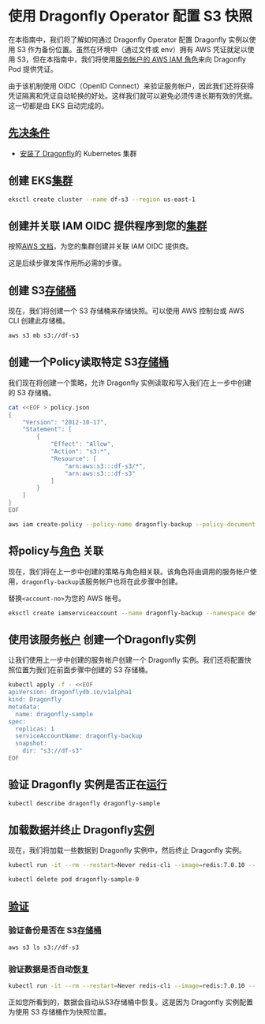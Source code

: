# 使用 Dragonfly Operator 配置 S3 快照
在本指南中，我们将了解如何通过 Dragonfly Operator 配置 Dragonfly 实例以使用 S3 作为备份位置。虽然在环境中（通过文件或 env）拥有 AWS 凭证就足以使用 S3，但在本指南中，我们将使用[服务帐户的 AWS IAM 角色](https://docs.aws.amazon.com/eks/latest/userguide/iam-roles-for-service-accounts.html)来向 Dragonfly Pod 提供凭证。

由于该机制使用 OIDC（OpenID Connect）来验证服务帐户，因此我们还将获得凭证隔离和凭证自动轮换的好处。这样我们就可以避免必须传递长期有效的凭据。这一切都是由 EKS 自动完成的。

## [先决条件](https://www.dragonflydb.io/docs/managing-dragonfly/operator/snapshot-s3#prerequisites "Direct link to Prerequisites")
* [安装了 Dragonfly](https://www.dragonflydb.io/docs/managing-dragonfly/operator/installation)的 Kubernetes 集群

## 创建 EKS[集群](https://www.dragonflydb.io/docs/managing-dragonfly/operator/snapshot-s3#create-an-eks-cluster "创建 EKS 集群的直接链接")
```bash
eksctl create cluster --name df-s3 --region us-east-1  
```
## 创建并关联 IAM OIDC 提供程序到您的[集群](https://www.dragonflydb.io/docs/managing-dragonfly/operator/snapshot-s3#create-and-associate-iam-oidc-provider-for-your-cluster%20%22%E4%B8%BA%E6%82%A8%E7%9A%84%E9%9B%86%E7%BE%A4%E5%88%9B%E5%BB%BA%E5%B9%B6%E5%85%B3%E8%81%94%20IAM%20OIDC%20%E6%8F%90%E4%BE%9B%E5%95%86%E7%9A%84%E7%9B%B4%E6%8E%A5%E9%93%BE%E6%8E%A5%22)
按照[AWS 文档](https://docs.aws.amazon.com/eks/latest/userguide/enable-iam-roles-for-service-accounts.html)，为您的集群创建并关联 IAM OIDC 提供商。

这是后续步骤发挥作用所必需的步骤。

## 创建 S3[存储桶](https://www.dragonflydb.io/docs/managing-dragonfly/operator/snapshot-s3#create-an-s3-bucket "创建 S3 存储桶的直接链接")
现在，我们将创建一个 S3 存储桶来存储快照。可以使用 AWS 控制台或 AWS CLI 创建此存储桶。

```bash
aws s3 mb s3://df-s3 

```
## 创建一个Policy读取特定 S3[存储桶](https://www.dragonflydb.io/docs/managing-dragonfly/operator/snapshot-s3#create-a-policy-to-read-a-specific-s3-bucket%20%22%E7%9B%B4%E6%8E%A5%E9%93%BE%E6%8E%A5%E5%88%B0%E5%88%9B%E5%BB%BA%E8%AF%BB%E5%8F%96%E7%89%B9%E5%AE%9A%20S3%20%E5%AD%98%E5%82%A8%E6%A1%B6%E7%9A%84%E7%AD%96%E7%95%A5%22)
我们现在将创建一个策略，允许 Dragonfly 实例读取和写入我们在上一步中创建的 S3 存储桶。

```bash
cat <<EOF > policy.json
{
    "Version": "2012-10-17",
    "Statement": [
        {
            "Effect": "Allow",
            "Action": "s3:*",
            "Resource": [
                "arn:aws:s3:::df-s3/*",
                "arn:aws:s3:::df-s3"
            ]
        }
    ]
}
EOF
```
```bash
aws iam create-policy --policy-name dragonfly-backup --policy-document file://policy.json
```
## 将policy与[角色](https://www.dragonflydb.io/docs/managing-dragonfly/operator/snapshot-s3#associate-the-policy-with-a-role%20%22%E5%B0%86%E7%AD%96%E7%95%A5%E4%B8%8E%E8%A7%92%E8%89%B2%E5%85%B3%E8%81%94%E7%9A%84%E7%9B%B4%E6%8E%A5%E9%93%BE%E6%8E%A5%22) 关联
现在，我们将在上一步中创建的策略与角色相关联。该角色将由调用的服务帐户使用，`dragonfly-backup`该服务帐户也将在此步骤中创建。

替换`<account-no>`为您的 AWS 帐号。

```bash
eksctl create iamserviceaccount --name dragonfly-backup --namespace default --cluster df-s3 --role-name dragonfly-backup --attach-policy-arn arn:aws:iam::<account-no>:policy/dragonfly-backup --approve
```
## 使用该服务[帐户](https://www.dragonflydb.io/docs/managing-dragonfly/operator/snapshot-s3#create-a-dragonfly-instance-with-that-service-account%20%22%E4%BD%BF%E7%94%A8%E8%AF%A5%E6%9C%8D%E5%8A%A1%E5%B8%90%E6%88%B7%E5%88%9B%E5%BB%BA%20Dragonfly%20%E5%AE%9E%E4%BE%8B%E7%9A%84%E7%9B%B4%E6%8E%A5%E9%93%BE%E6%8E%A5%22) 创建一个Dragonfly实例
让我们使用上一步中创建的服务帐户创建一个 Dragonfly 实例。我们还将配置快照位置为我们在前面步骤中创建的 S3 存储桶。

```bash
kubectl apply -f - <<EOF
apiVersion: dragonflydb.io/v1alpha1
kind: Dragonfly
metadata:
  name: dragonfly-sample
spec:
  replicas: 1
  serviceAccountName: dragonfly-backup
  snapshot:
    dir: "s3://df-s3"
EOF
```
## 验证 Dragonfly 实例是否正在[运行](https://www.dragonflydb.io/docs/managing-dragonfly/operator/snapshot-s3#verify-that-the-dragonfly-instance-is-running "直接链接到验证 Dragonfly 实例是否正在运行")
```bash
kubectl describe dragonfly dragonfly-sample
```
## 加载数据并终止 Dragonfly[实例](https://www.dragonflydb.io/docs/managing-dragonfly/operator/snapshot-s3#load-data-and-terminate-the-dragonfly-instance "直接链接加载数据并终止 Dragonfly 实例")
现在，我们将加载一些数据到 Dragonfly 实例中，然后终止 Dragonfly 实例。

```bash
kubectl run -it --rm --restart=Never redis-cli --image=redis:7.0.10 -- redis-cli -h dragonfly-sample.default SET 1 2
```
```bash
kubectl delete pod dragonfly-sample-0
```
## [验证](https://www.dragonflydb.io/docs/managing-dragonfly/operator/snapshot-s3#verification "直接链接到验证")
### 验证备份是否在 S3[存储桶](https://www.dragonflydb.io/docs/managing-dragonfly/operator/snapshot-s3#verify-that-the-backups-are-created-in-the-s3-bucket "直接链接到验证备份是否已在 S3 存储桶中创建")
```bash
aws s3 ls s3://df-s3
```
### 验证数据是否自动[恢复](https://www.dragonflydb.io/docs/managing-dragonfly/operator/snapshot-s3#verify-that-the-data-is-automatically-restored "直接链接验证数据是否自动恢复")
```bash
kubectl run -it --rm --restart=Never redis-cli --image=redis:7.0.10 -- redis-cli -h dragonfly-sample.default GET 1
```
正如您所看到的，数据会自动从S3存储桶中恢复。这是因为 Dragonfly 实例配置为使用 S3 存储桶作为快照位置。